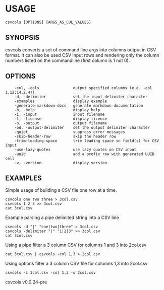 
# USAGE

	csvcols [OPTIONS] [ARGS_AS_COL_VALUES]

## SYNOPSIS


csvcols converts a set of command line args into columns output in CSV format.
It can also be used CSV input rows and rendering only the column numbers
listed on the commandline (first column is 1 not 0).


## OPTIONS

```
    -col, -cols               output specified columns (e.g. -col 1,12:14,2,4))
    -d, -delimiter            set the input delimiter character
    -examples                 display example
    -generate-markdown-docs   generate markdown documentation
    -h, -help                 display help
    -i, -input                input filename
    -l, -license              display license
    -o, -output               output filename
    -od, -output-delimiter    set the output delimiter character
    -quiet                    suppress error messages
    -skip-header-row          skip the header row
    -trim-leading-space       trim leading space in field(s) for CSV input
    -use-lazy-quotes          use lazy quotes on CSV input
    -uuid                     add a prefix row with generated UUID cell
    -v, -version              display version
```


## EXAMPLES


Simple usage of building a CSV file one row at a time.

    csvcols one two three > 3col.csv
    csvcols 1 2 3 >> 3col.csv
    cat 3col.csv

Example parsing a pipe delimited string into a CSV line

    csvcols -d "|" "one|two|three" > 3col.csv
    csvcols -delimiter "|" "1|2|3" >> 3col.csv
    cat 3col.csv

Using a pipe filter a 3 column CSV for columns 1 and 3 into 2col.csv

    cat 3col.csv | csvcols -col 1,3 > 2col.csv

Using options filter a 3 column CSV file for columns 1,3 into 2col.csv

    csvcols -i 3col.csv -col 1,3 -o 2col.csv


csvcols v0.0.24-pre
